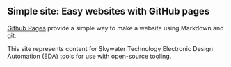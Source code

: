 ## Simple site: Easy websites with GitHub pages

[Github Pages](https://pages.github.com) provide a simple way to make a
website using Markdown and git.

This site represents content for Skywater Technology Electronic Design
Automation (EDA) tools for use with open-source tooling.


